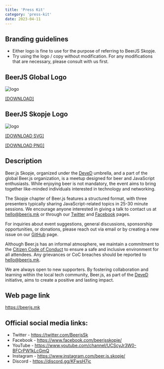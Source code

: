 ```yaml
---
title: 'Press Kit'
category: 'press-kit'
date: 2023-04-11
---
```


## Branding guidelines

- Either logo is fine to use for the purpose of referring to BeerJS Skopje.
- Try using the logo / copy without modification. For any modifications that are necessary, please consult with us
  first.

## BeerJS Global Logo

![logo](/social/beerjs.svg)

<a download href="/social/beerjs.svg">[DOWNLOAD]</a>

## BeerJS Skopje Logo

![logo](/img/beerjs-label.svg)

<a download href="/img/beerjs-label.svg">[DOWNLOAD SVG]</a>

<a download href="/img/beerjs-label.png">[DOWNLOAD PNG]</a>

## Description

Beer.js Skopje, organized under the [DeveD](https://deved.mk) umbrella, and a part of the global Beer.js organization,
is a meetup designed for beer and JavaScript enthusiasts. While enjoying beer is not mandatory, the event aims to bring
together like-minded individuals interested in technology and networking.

The Skopje chapter of Beer.js features a structured format, with three presenters typically sharing JavaScript-related
topics in 25-30 minute sessions. We encourage anyone interested in giving a talk to contact us at
[hello@beerjs.mk](mailto:hello@beerjs.mk) or through our [Twitter](https://twitter.com/BeerjsSk) and
[Facebook](https://www.facebook.com/beerjsskopje) pages.

For inquiries about event suggestions, general discussions, sponsorship opportunities, or donations, please reach out
via email or by creating a new issue on our [GitHub](https://github.com/beerjs/skopje) page.

Although Beer.js has an informal atmosphere, we maintain a commitment to the
[Citizen Code of Conduct](http://citizencodeofconduct.org/) to ensure a safe and inclusive environment for all
attendees. Any grievances or CoC breaches should be reported to [hello@beerjs.mk](mailto:hello@beerjs.mk).

We are always open to new supporters. By fostering collaboration and learning within the local tech community, Beer.js,
as part of the [DeveD](https://deved.mk) initiative, aims to create a positive and lasting impact.

## Web page link

https://beerjs.mk

## Official social media links:

- Twitter - https://twitter.com/BeerjsSk
- Facebook - https://www.facebook.com/beerjsskopje/
- YouTube - https://www.youtube.com/channel/UCScyJr3W0-BFCrPW1kLcGmQ
- Instagram - https://www.instagram.com/beer.js.skopje/
- Discord - https://discord.gg/KFwsH7jc
